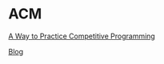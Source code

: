# ACM

[A Way to Practice Competitive Programming](https://drive.google.com/file/d/1J2x8pIYQ3MXANgvzOgBciWd3d79j_Exa/view)

[Blog](https://blog.csdn.net/weixin_42060154)
